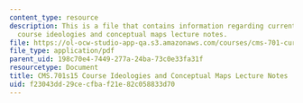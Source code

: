 ```yaml
---
content_type: resource
description: This is a file that contains information regarding current debates in
  course ideologies and conceptual maps lecture notes.
file: https://ol-ocw-studio-app-qa.s3.amazonaws.com/courses/cms-701-current-debates-in-media-spring-2015/f23043dd29cecfbaf21e82c058833d70_MITCMS_701S15_Ideologies.pdf
file_type: application/pdf
parent_uid: 198c70e4-7449-277a-24ba-73c0e33fa31f
resourcetype: Document
title: CMS.701s15 Course Ideologies and Conceptual Maps Lecture Notes
uid: f23043dd-29ce-cfba-f21e-82c058833d70
---
```

